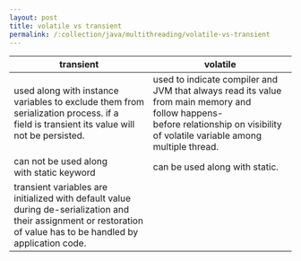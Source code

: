 ```yaml
---
layout: post
title: volatile vs transient
permalink: /:collection/java/multithreading/volatile-vs-transient
---
```



transient	| volatile
---			| ---
used along with instance variables to exclude them from serialization process. if a field is transient its value will not be persisted.	|used to indicate compiler and JVM that always read its value from main memory and follow happens-before relationship on visibility of volatile variable among multiple thread.
can not be used along with static keyword	|can be used along with static.
transient variables are initialized with default value during de-serialization and their assignment or restoration of value has to be handled by application code.||
